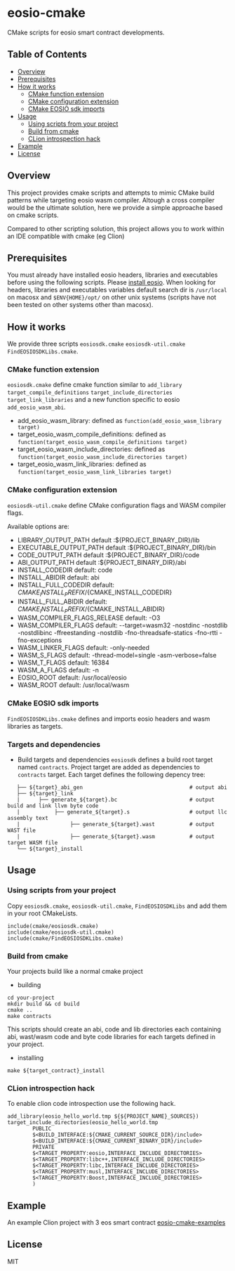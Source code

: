 # eosio-cmake

CMake scripts for eosio smart contract developments.

## Table of Contents

- [Overview](#overview)
- [Prerequisites](#Prerequisites)
- [How it works](#how-it-works)
  - [CMake function extension](#cmake-function-extension)
  - [CMake configuration extension](#cmake-configuration-extension)
  - [CMake EOSIO sdk imports](#cmake-eosio-sdk-imports)
- [Usage](#usage)
  - [Using scripts from your project](#using-scripts-from-your-project)
  - [Build from cmake](#build-from-cmake)
  - [CLion introspection hack](#clion-introspection-hack)
- [Example](#example)
- [License](#license)

## Overview

This project provides cmake scripts and attempts to mimic CMake build patterns while targeting eosio wasm compiler. Altough a cross compiler would be the ultimate solution, here we provide a simple approache based on cmake scripts.

Compared to other scripting solution, this project allows you to work within an IDE compatible with cmake (eg Clion)

## Prerequisites

You must already have installed eosio headers, libraries and executables before using the following scripts. Please [install eosio](https://developers.eos.io). When looking for headers, libraries and executables variables default search dir is `/usr/local` on macosx and `$ENV{HOME}/opt/` on other unix systems (scripts have not been tested on other systems other than macosx).

## How it works

We provide three scripts `eosiosdk.cmake` `eosiosdk-util.cmake` `FindEOSIOSDKLibs.cmake`.

### CMake function extension

`eosiosdk.cmake` define cmake function similar to `add_library` `target_compile_definitions` `target_include_directories` `target_link_libraries` 
and a new function specific to eosio `add_eosio_wasm_abi`.

 - add_eosio_wasm_library: defined as `function(add_eosio_wasm_library target)`
 - target_eosio_wasm_compile_definitions: defined as `function(target_eosio_wasm_compile_definitions target)`
 - target_eosio_wasm_include_directories: defined as `function(target_eosio_wasm_include_directories target)`
 - target_eosio_wasm_link_libraries: defined as `function(target_eosio_wasm_link_libraries target)`
 
### CMake configuration extension
`eosiosdk-util.cmake` define CMake configuration flags and WASM compiler flags.

Available options are:
- LIBRARY_OUTPUT_PATH default :${PROJECT_BINARY_DIR}/lib
- EXECUTABLE_OUTPUT_PATH default :${PROJECT_BINARY_DIR}/bin
- CODE_OUTPUT_PATH default :${PROJECT_BINARY_DIR}/code
- ABI_OUTPUT_PATH default :${PROJECT_BINARY_DIR}/abi
- INSTALL_CODEDIR default: code
- INSTALL_ABIDIR default: abi
- INSTALL_FULL_CODEDIR default: ${CMAKE_INSTALL_PREFIX}/${CMAKE_INSTALL_CODEDIR}
- INSTALL_FULL_ABIDIR default: ${CMAKE_INSTALL_PREFIX}/${CMAKE_INSTALL_ABIDIR}
- WASM_COMPILER_FLAGS_RELEASE default: -O3
- WASM_COMPILER_FLAGS default: --target=wasm32 -nostdinc -nostdlib -nostdlibinc -ffreestanding -nostdlib -fno-threadsafe-statics -fno-rtti -fno-exceptions
- WASM_LINKER_FLAGS default: -only-needed
- WASM_S_FLAGS default: -thread-model=single -asm-verbose=false
- WASM_T_FLAGS default: 16384
- WASM_A_FLAGS default: -n
- EOSIO_ROOT default: /usr/local/eosio
- WASM_ROOT default: /usr/local/wasm

### CMake EOSIO sdk imports
`FindEOSIOSDKLibs.cmake` defines and imports eosio headers and wasm libraries as targets.

### Targets and dependencies
- Build targets and dependencies
`eosiosdk` defines a build root target named `contracts`. Project target are added as dependencies to `contracts` target.
Each target defines the following depency tree:
 ```${target}
    ├── ${target}_abi_gen                                  # output abi
    ├── ${target}_link                                  
    |      ├── generate_${target}.bc                       # output build and link llvm byte code
    |           ├── generate_${target}.s                   # output llc assembly text
    |                ├── generate_${target}.wast           # output WAST file
    |                ├── generate_${target}.wasm           # output target WASM file
    └── ${target}_install 
```

## Usage

### Using scripts from your project
Copy `eosiosdk.cmake`, `eosiosdk-util.cmake`, `FindEOSIOSDKLibs` and add them in your root CMakeLists.

```
include(cmake/eosiosdk.cmake)
include(cmake/eosiosdk-util.cmake)
include(cmake/FindEOSIOSDKLibs.cmake)
```
### Build from cmake

Your projects build like a normal cmake project
- building
```
cd your-project
mkdir build && cd build
cmake ..
make contracts
```

This scripts should create an abi, code and lib directories each containing abi, wast/wasm code and byte code libraries for each targets defined in your project.

- installing
```
make ${target_contract}_install 
```

### CLion introspection hack

To enable clion code introspection use the following hack.

```
add_library(eosio_hello_world.tmp ${${PROJECT_NAME}_SOURCES})
target_include_directories(eosio_hello_world.tmp
        PUBLIC
        $<BUILD_INTERFACE:${CMAKE_CURRENT_SOURCE_DIR}/include>
        $<BUILD_INTERFACE:${CMAKE_CURRENT_BINARY_DIR}/include>
        PRIVATE
        $<TARGET_PROPERTY:eosio,INTERFACE_INCLUDE_DIRECTORIES>
        $<TARGET_PROPERTY:libc++,INTERFACE_INCLUDE_DIRECTORIES>
        $<TARGET_PROPERTY:libc,INTERFACE_INCLUDE_DIRECTORIES>
        $<TARGET_PROPERTY:musl,INTERFACE_INCLUDE_DIRECTORIES>
        $<TARGET_PROPERTY:Boost,INTERFACE_INCLUDE_DIRECTORIES>
        )
```
## Example 

An example Clion project with 3 eos smart contract [eosio-cmake-examples](https://github.com/awalga/eosio-cmake-examples/)

## License

MIT
